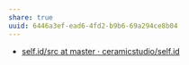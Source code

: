 ```yaml
---
share: true
uuid: 6446a3ef-ead6-4fd2-b9b6-69a294ce8b04
---
```

* [self.id/src at master · ceramicstudio/self.id](https://github.com/ceramicstudio/self.id/tree/master/src)




